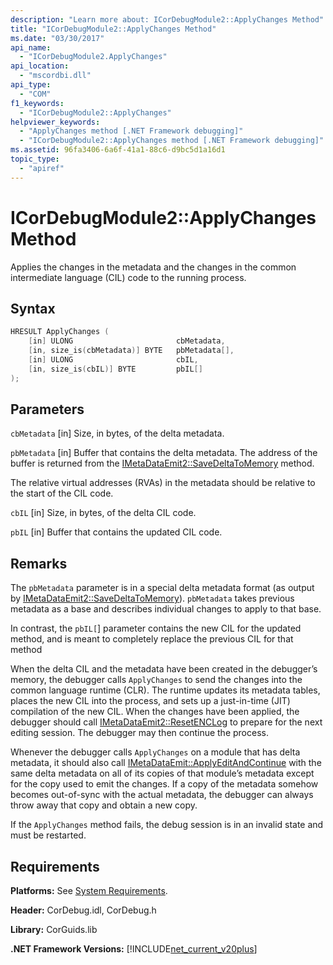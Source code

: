 ```yaml
---
description: "Learn more about: ICorDebugModule2::ApplyChanges Method"
title: "ICorDebugModule2::ApplyChanges Method"
ms.date: "03/30/2017"
api_name:
  - "ICorDebugModule2.ApplyChanges"
api_location:
  - "mscordbi.dll"
api_type:
  - "COM"
f1_keywords:
  - "ICorDebugModule2::ApplyChanges"
helpviewer_keywords:
  - "ApplyChanges method [.NET Framework debugging]"
  - "ICorDebugModule2::ApplyChanges method [.NET Framework debugging]"
ms.assetid: 96fa3406-6a6f-41a1-88c6-d9bc5d1a16d1
topic_type:
  - "apiref"
---
```

# ICorDebugModule2::ApplyChanges Method

Applies the changes in the metadata and the changes in the common intermediate language (CIL) code to the running process.

## Syntax

```cpp
HRESULT ApplyChanges (
    [in] ULONG                       cbMetadata,
    [in, size_is(cbMetadata)] BYTE   pbMetadata[],
    [in] ULONG                       cbIL,
    [in, size_is(cbIL)] BYTE         pbIL[]
);
```

## Parameters

 `cbMetadata`
 [in] Size, in bytes, of the delta metadata.

 `pbMetadata`
 [in] Buffer that contains the delta metadata. The address of the buffer is returned from the [IMetaDataEmit2::SaveDeltaToMemory](../../../core/unmanaged-apis/metadata/imetadataemit2-savedeltatomemory-method.md) method.

 The relative virtual addresses (RVAs) in the metadata should be relative to the start of the CIL code.

 `cbIL`
 [in] Size, in bytes, of the delta CIL code.

 `pbIL`
 [in] Buffer that contains the updated CIL code.

## Remarks

 The `pbMetadata` parameter is in a special delta metadata format (as output by [IMetaDataEmit2::SaveDeltaToMemory](../../../core/unmanaged-apis/metadata/imetadataemit2-savedeltatomemory-method.md)). `pbMetadata` takes previous metadata as a base and describes individual changes to apply to that base.

 In contrast, the `pbIL[`] parameter contains the new CIL for the updated method, and is meant to completely replace the previous CIL for that method

 When the delta CIL and the metadata have been created in the debugger’s memory, the debugger calls `ApplyChanges` to send the changes into the common language runtime (CLR). The runtime updates its metadata tables, places the new CIL into the process, and sets up a just-in-time (JIT) compilation of the new CIL. When the changes have been applied, the debugger should call [IMetaDataEmit2::ResetENCLog](../../../core/unmanaged-apis/metadata/imetadataemit2-resetenclog-method.md) to prepare for the next editing session. The debugger may then continue the process.

 Whenever the debugger calls `ApplyChanges` on a module that has delta metadata, it should also call [IMetaDataEmit::ApplyEditAndContinue](../../../core/unmanaged-apis/metadata/imetadataemit-applyeditandcontinue-method.md) with the same delta metadata on all of its copies of that module’s metadata except for the copy used to emit the changes. If a copy of the metadata somehow becomes out-of-sync with the actual metadata, the debugger can always throw away that copy and obtain a new copy.

 If the `ApplyChanges` method fails, the debug session is in an invalid state and must be restarted.

## Requirements

 **Platforms:** See [System Requirements](../../get-started/system-requirements.md).

 **Header:** CorDebug.idl, CorDebug.h

 **Library:** CorGuids.lib

 **.NET Framework Versions:** [!INCLUDE[net_current_v20plus](../../../../includes/net-current-v20plus-md.md)]
